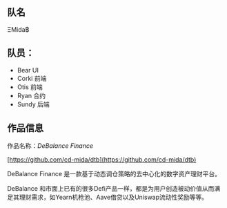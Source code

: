 ## 队名
ΞMida฿

## 队员：
- Bear  UI
- Corki 前端
- Otis  前端
- Ryan  合约
- Sundy 后端

## 作品信息

作品名称：*DeBalance Finance*

[https://github.com/cd-mida/dtb](https://github.com/cd-mida/dtb)

DeBalance Finance 是一款基于动态调仓策略的去中心化的数字资产理财平台。

DeBalance 和市面上已有的很多Defi产品一样，都是为用户创造被动价值从而满足其理财需求，如Yearn机枪池、Aave借贷以及Uniswap流动性奖励等等。
